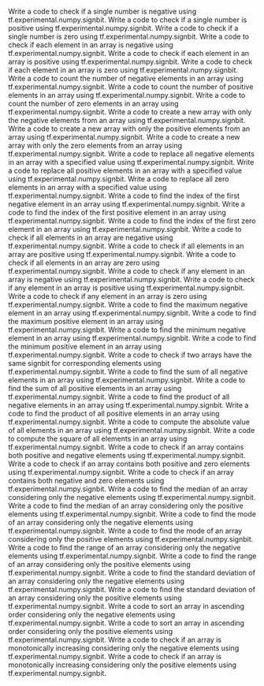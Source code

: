 Write a code to check if a single number is negative using tf.experimental.numpy.signbit.
Write a code to check if a single number is positive using tf.experimental.numpy.signbit.
Write a code to check if a single number is zero using tf.experimental.numpy.signbit.
Write a code to check if each element in an array is negative using tf.experimental.numpy.signbit.
Write a code to check if each element in an array is positive using tf.experimental.numpy.signbit.
Write a code to check if each element in an array is zero using tf.experimental.numpy.signbit.
Write a code to count the number of negative elements in an array using tf.experimental.numpy.signbit.
Write a code to count the number of positive elements in an array using tf.experimental.numpy.signbit.
Write a code to count the number of zero elements in an array using tf.experimental.numpy.signbit.
Write a code to create a new array with only the negative elements from an array using tf.experimental.numpy.signbit.
Write a code to create a new array with only the positive elements from an array using tf.experimental.numpy.signbit.
Write a code to create a new array with only the zero elements from an array using tf.experimental.numpy.signbit.
Write a code to replace all negative elements in an array with a specified value using tf.experimental.numpy.signbit.
Write a code to replace all positive elements in an array with a specified value using tf.experimental.numpy.signbit.
Write a code to replace all zero elements in an array with a specified value using tf.experimental.numpy.signbit.
Write a code to find the index of the first negative element in an array using tf.experimental.numpy.signbit.
Write a code to find the index of the first positive element in an array using tf.experimental.numpy.signbit.
Write a code to find the index of the first zero element in an array using tf.experimental.numpy.signbit.
Write a code to check if all elements in an array are negative using tf.experimental.numpy.signbit.
Write a code to check if all elements in an array are positive using tf.experimental.numpy.signbit.
Write a code to check if all elements in an array are zero using tf.experimental.numpy.signbit.
Write a code to check if any element in an array is negative using tf.experimental.numpy.signbit.
Write a code to check if any element in an array is positive using tf.experimental.numpy.signbit.
Write a code to check if any element in an array is zero using tf.experimental.numpy.signbit.
Write a code to find the maximum negative element in an array using tf.experimental.numpy.signbit.
Write a code to find the maximum positive element in an array using tf.experimental.numpy.signbit.
Write a code to find the minimum negative element in an array using tf.experimental.numpy.signbit.
Write a code to find the minimum positive element in an array using tf.experimental.numpy.signbit.
Write a code to check if two arrays have the same signbit for corresponding elements using tf.experimental.numpy.signbit.
Write a code to find the sum of all negative elements in an array using tf.experimental.numpy.signbit.
Write a code to find the sum of all positive elements in an array using tf.experimental.numpy.signbit.
Write a code to find the product of all negative elements in an array using tf.experimental.numpy.signbit.
Write a code to find the product of all positive elements in an array using tf.experimental.numpy.signbit.
Write a code to compute the absolute value of all elements in an array using tf.experimental.numpy.signbit.
Write a code to compute the square of all elements in an array using tf.experimental.numpy.signbit.
Write a code to check if an array contains both positive and negative elements using tf.experimental.numpy.signbit.
Write a code to check if an array contains both positive and zero elements using tf.experimental.numpy.signbit.
Write a code to check if an array contains both negative and zero elements using tf.experimental.numpy.signbit.
Write a code to find the median of an array considering only the negative elements using tf.experimental.numpy.signbit.
Write a code to find the median of an array considering only the positive elements using tf.experimental.numpy.signbit.
Write a code to find the mode of an array considering only the negative elements using tf.experimental.numpy.signbit.
Write a code to find the mode of an array considering only the positive elements using tf.experimental.numpy.signbit.
Write a code to find the range of an array considering only the negative elements using tf.experimental.numpy.signbit.
Write a code to find the range of an array considering only the positive elements using tf.experimental.numpy.signbit.
Write a code to find the standard deviation of an array considering only the negative elements using tf.experimental.numpy.signbit.
Write a code to find the standard deviation of an array considering only the positive elements using tf.experimental.numpy.signbit.
Write a code to sort an array in ascending order considering only the negative elements using tf.experimental.numpy.signbit.
Write a code to sort an array in ascending order considering only the positive elements using tf.experimental.numpy.signbit.
Write a code to check if an array is monotonically increasing considering only the negative elements using tf.experimental.numpy.signbit.
Write a code to check if an array is monotonically increasing considering only the positive elements using tf.experimental.numpy.signbit.
